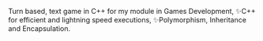 Turn based, text game in C++ for my module in Games Development,
✨C++ for efficient and lightning speed executions,
✨Polymorphism, Inheritance and Encapsulation.
